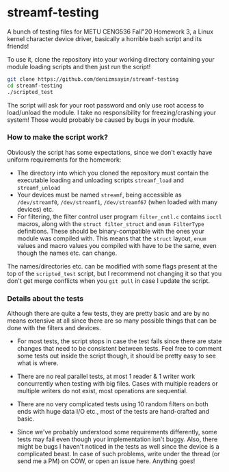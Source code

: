 # streamf-testing
A bunch of testing files for METU CENG536 Fall"20 Homework 3, a Linux kernel character device driver, basically a horrible bash script and its friends!

To use it, clone the repository into your working directory containing your module loading scripts and then just run the script!

```sh
git clone https://github.com/denizmsayin/streamf-testing
cd streamf-testing
./scripted_test
```

The script will ask for your root password and only use root access to load/unload the module. I take no responsibility for freezing/crashing your system! Those would probably be caused by bugs in your module.

### How to make the script work?

Obviously the script has some expectations, since we don't exactly have uniform requirements for the homework:

* The directory into which you cloned the repository must contain the executable loading and unloading scripts `streamf_load` and `streamf_unload`
* Your devices must be named `streamf`, being accessible as `/dev/streamf0`, `/dev/streamf1`, `/dev/streamf67` (when loaded with many devices) etc.
* For filtering, the filter control user program `filter_cntl.c` contains `ioctl` macros, along with the `struct filter_struct` and `enum FilterType` definitions. These should be binary-compatible with the ones your module was compiled with. This means that the `struct` layout, `enum` values and macro values you compiled with have to be the same, even though the names etc. can change. 

The names/directories etc. can be modified with some flags present at the top of the `scripted_test` script, but I recommend not changing it so that you don't get merge conflicts when you `git pull` in case I update the script.

### Details about the tests

Although there are quite a few tests, they are pretty basic and are by no means extensive at all since there are so many possible things that can be done with the filters and devices.

* For most tests, the script stops in case the test fails since there are state changes that need to be consistent between tests. Feel free to comment some tests out inside the script though, it should be pretty easy to see what is where.

* There are no real parallel tests, at most 1 reader & 1 writer work concurrently when testing with big files. Cases with multiple readers or multiple writers do not exist, most operations are sequential.
* There are no very complicated tests using 10 random filters on both ends with huge data I/O etc., most of the tests are hand-crafted and basic.
* Since we've probably understood some requirements differently, some tests may fail even though your implementation isn't buggy. Also, there might be bugs I haven't noticed in the tests as well since the device is a complicated beast. In case of such problems, write under the thread (or send me a PM) on COW, or open an issue here. Anything goes!

